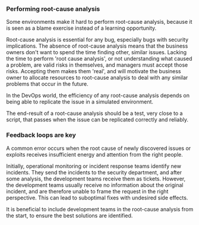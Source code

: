 ### Performing root-cause analysis

Some environments make it hard to perform root-cause analysis, because it is seen as a blame exercise instead of a learning opportunity.

Root-cause analysis is essential for any bug, especially bugs with security implications. The absence of root-cause analysis means that the business owners don't want to spend the time finding other, similar issues. Lacking the time to perform 'root cause analysis', or not understanding what caused a problem, are valid risks in themselves, and managers must accept those risks. Accepting them makes them 'real', and will motivate the business owner to allocate resources to root-cause analysis to deal with any similar problems that occur in the future.

In the DevOps world, the efficiency of any root-cause analysis depends on being able to replicate the issue in a simulated environment.

The end-result of a root-cause analysis should be a test, very close to a script, that passes when the issue can be replicated correctly and reliably.

### Feedback loops are key

A common error occurs when the root cause of newly discovered issues or exploits receives insufficient energy and attention from the right people.

Initially, operational monitoring or incident response teams identify new incidents. They send the incidents to the security department, and after some analysis, the development teams receive them as tickets. However, the development teams usually receive no information about the original incident, and are therefore unable to frame the request in the right perspective. This can lead to suboptimal fixes with undesired side effects.

It is beneficial to include development teams in the root-cause analysis from the start, to ensure the best solutions are identified.





